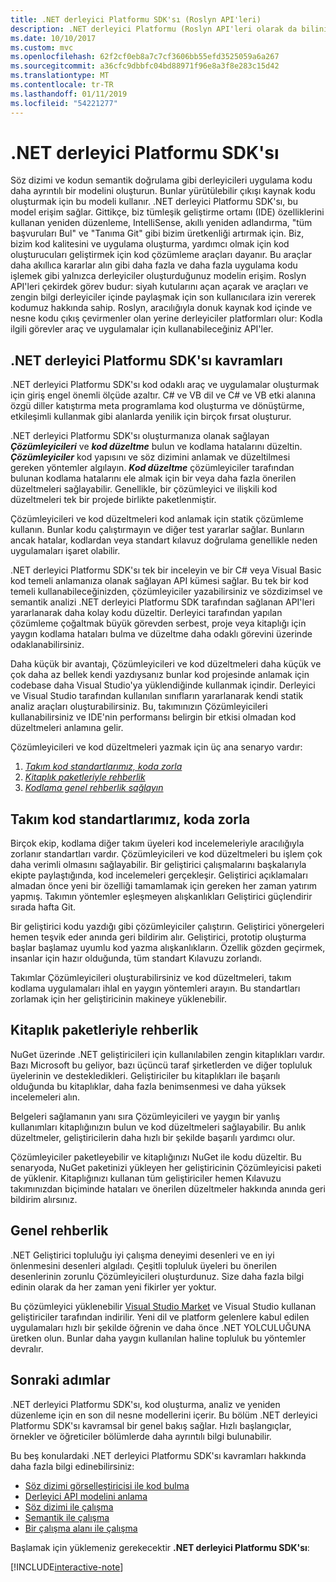 ```yaml
---
title: .NET derleyici Platformu SDK'sı (Roslyn API'leri)
description: .NET derleyici Platformu (Roslyn API'leri olarak da bilinir) SDK .NET kod, hataların, anlamak ve bu hataları düzeltmek için kullanmayı öğrenin.
ms.date: 10/10/2017
ms.custom: mvc
ms.openlocfilehash: 62f2cf0eb8a7c7cf3606bb55efd3525059a6a267
ms.sourcegitcommit: a36cfc9dbbfc04bd88971f96e8a3f8e283c15d42
ms.translationtype: MT
ms.contentlocale: tr-TR
ms.lasthandoff: 01/11/2019
ms.locfileid: "54221277"
---
```

# <a name="the-net-compiler-platform-sdk"></a>.NET derleyici Platformu SDK'sı

Söz dizimi ve kodun semantik doğrulama gibi derleyicileri uygulama kodu daha ayrıntılı bir modelini oluşturun. Bunlar yürütülebilir çıkışı kaynak kodu oluşturmak için bu modeli kullanır. .NET derleyici Platformu SDK'sı, bu model erişim sağlar. Gittikçe, biz tümleşik geliştirme ortamı (IDE) özelliklerini kullanan yeniden düzenleme, IntelliSense, akıllı yeniden adlandırma, "tüm başvuruları Bul" ve "Tanıma Git" gibi bizim üretkenliği artırmak için. Biz, bizim kod kalitesini ve uygulama oluşturma, yardımcı olmak için kod oluşturucuları geliştirmek için kod çözümleme araçları dayanır. Bu araçlar daha akıllıca kararlar alın gibi daha fazla ve daha fazla uygulama kodu işlemek gibi yalnızca derleyiciler oluşturduğunuz modelin erişim. Roslyn API'leri çekirdek görev budur: siyah kutularını açan açarak ve araçları ve zengin bilgi derleyiciler içinde paylaşmak için son kullanıcılara izin vererek kodumuz hakkında sahip.
Roslyn, aracılığıyla donuk kaynak kod içinde ve nesne kodu çıkış çevirmenler olan yerine derleyiciler platformları olur: Kodla ilgili görevler araç ve uygulamalar için kullanabileceğiniz API'ler.

## <a name="net-compiler-platform-sdk-concepts"></a>.NET derleyici Platformu SDK'sı kavramları

.NET derleyici Platformu SDK'sı kod odaklı araç ve uygulamalar oluşturmak için giriş engel önemli ölçüde azaltır. C# ve VB dil ve C# ve VB etki alanına özgü diller katıştırma meta programlama kod oluşturma ve dönüştürme, etkileşimli kullanmak gibi alanlarda yenilik için birçok fırsat oluşturur.

.NET derleyici Platformu SDK'sı oluşturmanıza olanak sağlayan ***Çözümleyicileri*** ve ***kod düzeltme*** bulun ve kodlama hatalarını düzeltin. ***Çözümleyiciler*** kod yapısını ve söz dizimini anlamak ve düzeltilmesi gereken yöntemler algılayın. ***Kod düzeltme*** çözümleyiciler tarafından bulunan kodlama hatalarını ele almak için bir veya daha fazla önerilen düzeltmeleri sağlayabilir. Genellikle, bir çözümleyici ve ilişkili kod düzeltmeleri tek bir projede birlikte paketlenmiştir. 

Çözümleyicileri ve kod düzeltmeleri kod anlamak için statik çözümleme kullanın. Bunlar kodu çalıştırmayın ve diğer test yararlar sağlar. Bunların ancak hatalar, kodlardan veya standart kılavuz doğrulama genellikle neden uygulamaları işaret olabilir.

.NET derleyici Platformu SDK'sı tek bir inceleyin ve bir C# veya Visual Basic kod temeli anlamanıza olanak sağlayan API kümesi sağlar. Bu tek bir kod temeli kullanabileceğinizden, çözümleyiciler yazabilirsiniz ve sözdizimsel ve semantik analizi .NET derleyici Platformu SDK tarafından sağlanan API'leri yararlanarak daha kolay kodu düzeltir. Derleyici tarafından yapılan çözümleme çoğaltmak büyük görevden serbest, proje veya kitaplığı için yaygın kodlama hataları bulma ve düzeltme daha odaklı görevini üzerinde odaklanabilirsiniz.

Daha küçük bir avantajı, Çözümleyicileri ve kod düzeltmeleri daha küçük ve çok daha az bellek kendi yazdıysanız bunlar kod projesinde anlamak için codebase daha Visual Studio'ya yüklendiğinde kullanmak içindir. Derleyici ve Visual Studio tarafından kullanılan sınıfların yararlanarak kendi statik analiz araçları oluşturabilirsiniz. Bu, takımınızın Çözümleyicileri kullanabilirsiniz ve IDE'nin performansı belirgin bir etkisi olmadan kod düzeltmeleri anlamına gelir.

Çözümleyicileri ve kod düzeltmeleri yazmak için üç ana senaryo vardır:

1. [*Takım kod standartlarımız, koda zorla*](#enforce-team-coding-standards)
1. [*Kitaplık paketleriyle rehberlik*](#provide-guidance-with-library-packages)
1. [*Kodlama genel rehberlik sağlayın*](#provide-general-coding-guidance)

## <a name="enforce-team-coding-standards"></a>Takım kod standartlarımız, koda zorla

Birçok ekip, kodlama diğer takım üyeleri kod incelemeleriyle aracılığıyla zorlanır standartları vardır. Çözümleyicileri ve kod düzeltmeleri bu işlem çok daha verimli olmasını sağlayabilir. Bir geliştirici çalışmalarını başkalarıyla ekipte paylaştığında, kod incelemeleri gerçekleşir. Geliştirici açıklamaları almadan önce yeni bir özelliği tamamlamak için gereken her zaman yatırım yapmış. Takımın yöntemler eşleşmeyen alışkanlıkları Geliştirici güçlendirir sırada hafta Git.

Bir geliştirici kodu yazdığı gibi çözümleyiciler çalıştırın. Geliştirici yönergeleri hemen teşvik eder anında geri bildirim alır. Geliştirici, prototip oluşturma başlar başlamaz uyumlu kod yazma alışkanlıkların. Özellik gözden geçirmek, insanlar için hazır olduğunda, tüm standart Kılavuzu zorlandı.

Takımlar Çözümleyicileri oluşturabilirsiniz ve kod düzeltmeleri, takım kodlama uygulamaları ihlal en yaygın yöntemleri arayın. Bu standartları zorlamak için her geliştiricinin makineye yüklenebilir.

## <a name="provide-guidance-with-library-packages"></a>Kitaplık paketleriyle rehberlik

NuGet üzerinde .NET geliştiricileri için kullanılabilen zengin kitaplıkları vardır.
Bazı Microsoft bu geliyor, bazı üçüncü taraf şirketlerden ve diğer topluluk üyelerinin ve destekledikleri. Geliştiriciler bu kitaplıkları ile başarılı olduğunda bu kitaplıklar, daha fazla benimsenmesi ve daha yüksek incelemeleri alın.

Belgeleri sağlamanın yanı sıra Çözümleyicileri ve yaygın bir yanlış kullanımları kitaplığınızın bulun ve kod düzeltmeleri sağlayabilir. Bu anlık düzeltmeler, geliştiricilerin daha hızlı bir şekilde başarılı yardımcı olur. 

Çözümleyiciler paketleyebilir ve kitaplığınızı NuGet ile kodu düzeltir. Bu senaryoda, NuGet paketinizi yükleyen her geliştiricinin Çözümleyicisi paketi de yüklenir. Kitaplığınızı kullanan tüm geliştiriciler hemen Kılavuzu takımınızdan biçiminde hataları ve önerilen düzeltmeler hakkında anında geri bildirim alırsınız.

## <a name="provide-general-guidance"></a>Genel rehberlik

.NET Geliştirici topluluğu iyi çalışma deneyimi desenleri ve en iyi önlenmesini desenleri algıladı. Çeşitli topluluk üyeleri bu önerilen desenlerinin zorunlu Çözümleyicileri oluşturdunuz. Size daha fazla bilgi edinin olarak da her zaman yeni fikirler yer yoktur.

Bu çözümleyici yüklenebilir [Visual Studio Market](https://marketplace.visualstudio.com/vs) ve Visual Studio kullanan geliştiriciler tarafından indirilir. Yeni dil ve platform gelenlere kabul edilen uygulamaları hızlı bir şekilde öğrenin ve daha önce .NET YOLCULUĞUNA üretken olun. Bunlar daha yaygın kullanılan haline topluluk bu yöntemler devralır.

## <a name="next-steps"></a>Sonraki adımlar

.NET derleyici Platformu SDK'sı, kod oluşturma, analiz ve yeniden düzenleme için en son dil nesne modellerini içerir. Bu bölüm .NET derleyici Platformu SDK'sı kavramsal bir genel bakış sağlar. Hızlı başlangıçlar, örnekler ve öğreticiler bölümlerde daha ayrıntılı bilgi bulunabilir.

Bu beş konulardaki .NET derleyici Platformu SDK'sı kavramları hakkında daha fazla bilgi edinebilirsiniz:

 - [Söz dizimi görselleştiricisi ile kod bulma](syntax-visualizer.md)
 - [Derleyici API modelini anlama](compiler-api-model.md)
 - [Söz dizimi ile çalışma](work-with-syntax.md)
 - [Semantik ile çalışma](work-with-semantics.md)
 - [Bir çalışma alanı ile çalışma](work-with-workspace.md)
 
Başlamak için yüklemeniz gerekecektir **.NET derleyici Platformu SDK'sı**:

[!INCLUDE[interactive-note](~/includes/roslyn-installation.md)]

<!--

Turn this on as more of the conceptual content is in place:
- Try the [Quickstarts](quickstart/index.md) to create your first tutorial.
- Experiment with one of the [Tutorials](tutorials/index.md).
- Explore the [Samples](samples/index.md) to see some simple analyzers.
- Read the [Concepts](concepts/index.md) to understand the ideas behind analyzers and code fixes.

-->

